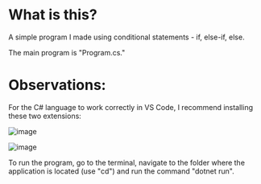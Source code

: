 # What is this?

A simple program I made using conditional statements - if, else-if, else.

The main program is "Program.cs."

# Observations:

For the C# language to work correctly in VS Code, I recommend installing these two extensions:

![image](https://github.com/LeRodrigues2005/Final-GPA-Program/assets/97632543/758761f5-ccac-48d9-aa29-5ab241f52d12)

![image](https://github.com/LeRodrigues2005/Final-GPA-Program/assets/97632543/7d461bfc-e6e1-4298-b973-2a06a942a020)

To run the program, go to the terminal, navigate to the folder where the application is located (use "cd") and run the command "dotnet run".
